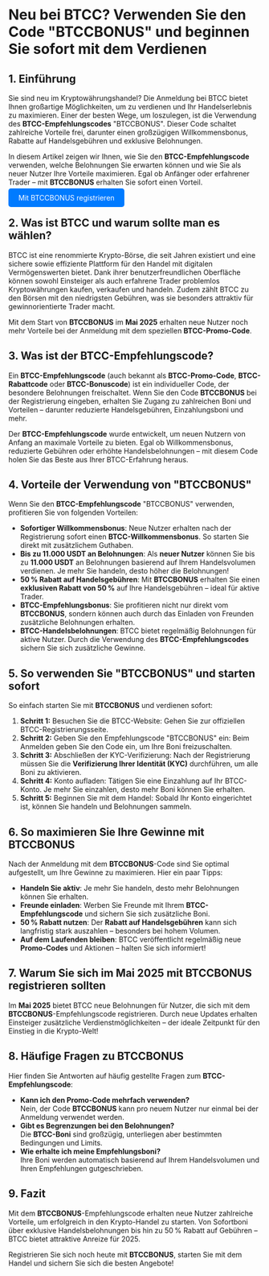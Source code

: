 <h1>Neu bei BTCC? Verwenden Sie den Code "BTCCBONUS" und beginnen Sie sofort mit dem Verdienen</h1>

<section>
  <h2>1. Einführung</h2>
  <p>Sie sind neu im Kryptowährungshandel? Die Anmeldung bei BTCC bietet Ihnen großartige Möglichkeiten, um zu verdienen und Ihr Handelserlebnis zu maximieren. Einer der besten Wege, um loszulegen, ist die Verwendung des <strong>BTCC-Empfehlungscodes</strong> "BTCCBONUS". Dieser Code schaltet zahlreiche Vorteile frei, darunter einen großzügigen Willkommensbonus, Rabatte auf Handelsgebühren und exklusive Belohnungen.</p>
  <p>In diesem Artikel zeigen wir Ihnen, wie Sie den <strong>BTCC-Empfehlungscode</strong> verwenden, welche Belohnungen Sie erwarten können und wie Sie als neuer Nutzer Ihre Vorteile maximieren. Egal ob Anfänger oder erfahrener Trader – mit <strong>BTCCBONUS</strong> erhalten Sie sofort einen Vorteil.</p>
</section>

<p><a href="https://partner.btcc.com/us/c/BTCCBONUS/9303" target="_blank" style="color: white; background-color: #007bff; padding: 10px 20px; text-decoration: none; border-radius: 5px;">Mit BTCCBONUS registrieren</a></p>

<section>
  <h2>2. Was ist BTCC und warum sollte man es wählen?</h2>
  <p>BTCC ist eine renommierte Krypto-Börse, die seit Jahren existiert und eine sichere sowie effiziente Plattform für den Handel mit digitalen Vermögenswerten bietet. Dank ihrer benutzerfreundlichen Oberfläche können sowohl Einsteiger als auch erfahrene Trader problemlos Kryptowährungen kaufen, verkaufen und handeln. Zudem zählt BTCC zu den Börsen mit den niedrigsten Gebühren, was sie besonders attraktiv für gewinnorientierte Trader macht.</p>
  <p>Mit dem Start von <strong>BTCCBONUS</strong> im <strong>Mai 2025</strong> erhalten neue Nutzer noch mehr Vorteile bei der Anmeldung mit dem speziellen <strong>BTCC-Promo-Code</strong>.</p>
</section>

<section>
  <h2>3. Was ist der BTCC-Empfehlungscode?</h2>
  <p>Ein <strong>BTCC-Empfehlungscode</strong> (auch bekannt als <strong>BTCC-Promo-Code</strong>, <strong>BTCC-Rabattcode</strong> oder <strong>BTCC-Bonuscode</strong>) ist ein individueller Code, der besondere Belohnungen freischaltet. Wenn Sie den Code <strong>BTCCBONUS</strong> bei der Registrierung eingeben, erhalten Sie Zugang zu zahlreichen Boni und Vorteilen – darunter reduzierte Handelsgebühren, Einzahlungsboni und mehr.</p>
  <p>Der <strong>BTCC-Empfehlungscode</strong> wurde entwickelt, um neuen Nutzern von Anfang an maximale Vorteile zu bieten. Egal ob Willkommensbonus, reduzierte Gebühren oder erhöhte Handelsbelohnungen – mit diesem Code holen Sie das Beste aus Ihrer BTCC-Erfahrung heraus.</p>
</section>

<section>
  <h2>4. Vorteile der Verwendung von "BTCCBONUS"</h2>
  <p>Wenn Sie den <strong>BTCC-Empfehlungscode</strong> "BTCCBONUS" verwenden, profitieren Sie von folgenden Vorteilen:</p>
  <ul>
    <li><strong>Sofortiger Willkommensbonus</strong>: Neue Nutzer erhalten nach der Registrierung sofort einen <strong>BTCC-Willkommensbonus</strong>. So starten Sie direkt mit zusätzlichem Guthaben.</li>
    <li><strong>Bis zu 11.000 USDT an Belohnungen</strong>: Als <strong>neuer Nutzer</strong> können Sie bis zu <strong>11.000 USDT</strong> an Belohnungen basierend auf Ihrem Handelsvolumen verdienen. Je mehr Sie handeln, desto höher die Belohnungen!</li>
    <li><strong>50 % Rabatt auf Handelsgebühren</strong>: Mit <strong>BTCCBONUS</strong> erhalten Sie einen <strong>exklusiven Rabatt von 50 %</strong> auf Ihre Handelsgebühren – ideal für aktive Trader.</li>
    <li><strong>BTCC-Empfehlungsbonus</strong>: Sie profitieren nicht nur direkt vom <strong>BTCCBONUS</strong>, sondern können auch durch das Einladen von Freunden zusätzliche Belohnungen erhalten.</li>
    <li><strong>BTCC-Handelsbelohnungen</strong>: BTCC bietet regelmäßig Belohnungen für aktive Nutzer. Durch die Verwendung des <strong>BTCC-Empfehlungscodes</strong> sichern Sie sich zusätzliche Gewinne.</li>
  </ul>
</section>

<section>
  <h2>5. So verwenden Sie "BTCCBONUS" und starten sofort</h2>
  <p>So einfach starten Sie mit <strong>BTCCBONUS</strong> und verdienen sofort:</p>
  <ol>
    <li><strong>Schritt 1:</strong> Besuchen Sie die BTCC-Website: Gehen Sie zur offiziellen BTCC-Registrierungsseite.</li>
    <li><strong>Schritt 2:</strong> Geben Sie den Empfehlungscode "BTCCBONUS" ein: Beim Anmelden geben Sie den Code ein, um Ihre Boni freizuschalten.</li>
    <li><strong>Schritt 3:</strong> Abschließen der KYC-Verifizierung: Nach der Registrierung müssen Sie die <strong>Verifizierung Ihrer Identität (KYC)</strong> durchführen, um alle Boni zu aktivieren.</li>
    <li><strong>Schritt 4:</strong> Konto aufladen: Tätigen Sie eine Einzahlung auf Ihr BTCC-Konto. Je mehr Sie einzahlen, desto mehr Boni können Sie erhalten.</li>
    <li><strong>Schritt 5:</strong> Beginnen Sie mit dem Handel: Sobald Ihr Konto eingerichtet ist, können Sie handeln und Belohnungen sammeln.</li>
  </ol>
</section>

<section>
  <h2>6. So maximieren Sie Ihre Gewinne mit BTCCBONUS</h2>
  <p>Nach der Anmeldung mit dem <strong>BTCCBONUS</strong>-Code sind Sie optimal aufgestellt, um Ihre Gewinne zu maximieren. Hier ein paar Tipps:</p>
  <ul>
    <li><strong>Handeln Sie aktiv</strong>: Je mehr Sie handeln, desto mehr Belohnungen können Sie erhalten.</li>
    <li><strong>Freunde einladen</strong>: Werben Sie Freunde mit Ihrem <strong>BTCC-Empfehlungscode</strong> und sichern Sie sich zusätzliche Boni.</li>
    <li><strong>50 % Rabatt nutzen</strong>: Der <strong>Rabatt auf Handelsgebühren</strong> kann sich langfristig stark auszahlen – besonders bei hohem Volumen.</li>
    <li><strong>Auf dem Laufenden bleiben</strong>: BTCC veröffentlicht regelmäßig neue <strong>Promo-Codes</strong> und Aktionen – halten Sie sich informiert!</li>
  </ul>
</section>

<section>
  <h2>7. Warum Sie sich im Mai 2025 mit BTCCBONUS registrieren sollten</h2>
  <p>Im <strong>Mai 2025</strong> bietet BTCC neue Belohnungen für Nutzer, die sich mit dem <strong>BTCCBONUS</strong>-Empfehlungscode registrieren. Durch neue Updates erhalten Einsteiger zusätzliche Verdienstmöglichkeiten – der ideale Zeitpunkt für den Einstieg in die Krypto-Welt!</p>
</section>

<section>
  <h2>8. Häufige Fragen zu BTCCBONUS</h2>
  <p>Hier finden Sie Antworten auf häufig gestellte Fragen zum <strong>BTCC-Empfehlungscode</strong>:</p>
  <ul>
    <li><strong>Kann ich den Promo-Code mehrfach verwenden?</strong><br>Nein, der Code <strong>BTCCBONUS</strong> kann pro neuem Nutzer nur einmal bei der Anmeldung verwendet werden.</li>
    <li><strong>Gibt es Begrenzungen bei den Belohnungen?</strong><br>Die <strong>BTCC-Boni</strong> sind großzügig, unterliegen aber bestimmten Bedingungen und Limits.</li>
    <li><strong>Wie erhalte ich meine Empfehlungsboni?</strong><br>Ihre Boni werden automatisch basierend auf Ihrem Handelsvolumen und Ihren Empfehlungen gutgeschrieben.</li>
  </ul>
</section>

<section>
  <h2>9. Fazit</h2>
  <p>Mit dem <strong>BTCCBONUS</strong>-Empfehlungscode erhalten neue Nutzer zahlreiche Vorteile, um erfolgreich in den Krypto-Handel zu starten. Von Sofortboni über exklusive Handelsbelohnungen bis hin zu 50 % Rabatt auf Gebühren – BTCC bietet attraktive Anreize für 2025.</p>
  <p>Registrieren Sie sich noch heute mit <strong>BTCCBONUS</strong>, starten Sie mit dem Handel und sichern Sie sich die besten Angebote!</p>
</section>
